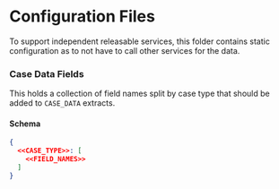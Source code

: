 # Configuration Files

To support independent releasable services, this folder contains static configuration as to not have to call other
services for the data.

### Case Data Fields

This holds a collection of field names split by case type that should be added to `CASE_DATA` extracts.

#### Schema

```json
{
  <<CASE_TYPE>>: [
    <<FIELD_NAMES>>
  ]
}
```
